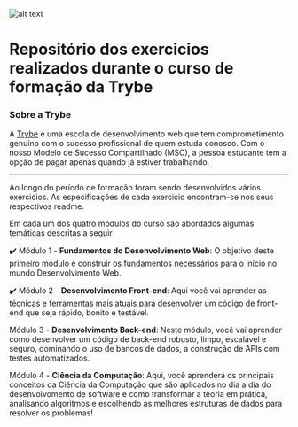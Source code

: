 ![alt text](https://github.com/thadeucbr/Projetos-Trybe/blob/main/Images/bannerTrybe.png?raw=true)
# Repositório dos exercicios realizados durante o curso de formação da Trybe

<h3> Sobre a Trybe </h3>

A [Trybe](https://www.betrybe.com) é uma escola de desenvolvimento web que tem comprometimento genuíno com o sucesso profissional de quem estuda conosco. Com o nosso Modelo de Sucesso Compartilhado (MSC), a pessoa estudante tem a opção de pagar apenas quando já estiver trabalhando.

<hr>

Ao longo do período de formação foram sendo desenvolvidos vários exercicios. As especificações de cada exercicio encontram-se nos seus respectivos readme.

Em cada um dos quatro módulos do curso são abordados algumas temáticas descritas a seguir

✔️ Módulo 1 - **Fundamentos do Desenvolvimento Web**: O objetivo deste primeiro módulo é construir os fundamentos necessários para o início no mundo Desenvolvimento Web.

✔️ Módulo 2 - **Desenvolvimento Front-end**: Aqui você vai aprender as técnicas e ferramentas mais atuais para desenvolver um código de front-end que seja rápido, bonito e testável.

Módulo 3 - **Desenvolvimento Back-end**: Neste módulo, você vai aprender como desenvolver um código de back-end robusto, limpo, escalável e seguro, dominando o uso de bancos de dados, a construção de APIs com testes automatizados.

Módulo 4 - **Ciência da Computação**: Aqui, você aprenderá os principais conceitos da Ciência da Computação que são aplicados no dia a dia do desenvolvomento de software e como transformar a teoria em prática, analisando algoritmos e escolhendo as melhores estruturas de dados para resolver os problemas!
